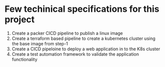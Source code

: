 # Few techinical specifications for this project

1. Create a packer CICD pipeline to publish a linux image
2. Create a terraform based pipeline to create a kubernetes cluster using the base image from step-1
3. Create a CICD pipeloine to deploy a web application in to the K8s cluster
4. Create a test automation framework to validate the application functionality 

